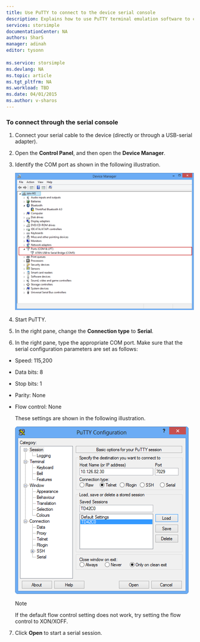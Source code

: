 ```yaml
---
title: Use PuTTY to connect to the device serial console
description: Explains how to use PuTTY terminal emulation software to connect to the StorSimple device.
services: storsimple
documentationCenter: NA
authors: SharS
manager: adinah
editor: tysonn

ms.service: storsimple
ms.devlang: NA
ms.topic: article
ms.tgt_pltfrm: NA
ms.workload: TBD
ms.date: 04/01/2015
ms.author: v-sharos
---
```


### To connect through the serial console

1. Connect your serial cable to the device (directly or through a USB-serial adapter).

2. Open the **Control Panel**, and then open the **Device Manager**.

3. Identify the COM port as shown in the following illustration.

     ![Connecting through serial console](./media/storsimple-use-putty/HCS_ConnectingDeviceS-include.png)

4. Start PuTTY. 

5. In the right pane, change the **Connection type** to **Serial**.

6. In the right pane, type the appropriate COM port. Make sure that the serial configuration parameters are set as follows:
  - Speed: 115,200
  - Data bits: 8
  - Stop bits: 1
  - Parity: None
  - Flow control: None

    These settings are shown in the following illustration.

     ![PuTTY settings](./media/storsimple-use-putty/HCS_ConnectingViaPutty-include.png) 

    > [!NOTE]
    > If the default flow control setting does not work, try setting the flow control to XON/XOFF.

7. Click **Open** to start a serial session.